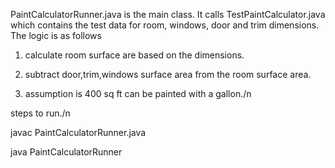 PaintCalculatorRunner.java is the main class. It calls TestPaintCalculator.java which contains the test data for room, windows, door and trim dimensions. The logic is as follows

1. calculate room surface are based on the dimensions.

2. subtract door,trim,windows surface area from the room surface area. 

3. assumption is 400 sq ft can be painted with a gallon./n

steps to run./n

javac PaintCalculatorRunner.java

java PaintCalculatorRunner
